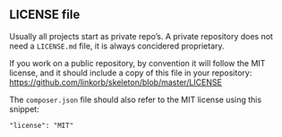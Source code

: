 ## LICENSE file

Usually all projects start as private repo’s. A private repository does not need a `LICENSE.md` file, it is always concidered proprietary.

If you work on a public repository, by convention it will follow the MIT license, and it should include a copy of this file in your repository: https://github.com/linkorb/skeleton/blob/master/LICENSE

The `composer.json` file should also refer to the MIT license using this snippet:

```
"license": "MIT"
```
